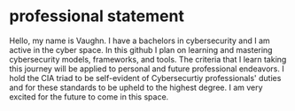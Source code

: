 <h1> professional statement </h1>
Hello, my name is Vaughn. I have a bachelors in cybersecurity and I am active in the cyber space. 
In this github I plan on learning and mastering cybersecurity models, frameworks, and tools. 
The criteria that I learn taking this journey will be applied to personal and future professional endeavors. 
I hold the CIA triad to be self-evident of Cybersecurtiy professionals' duties and for these standards to be upheld to the highest degree. 
I am very excited for the future to come in this space.
